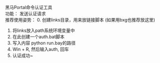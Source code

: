 黑马Portal命令认证工具  
功能： 发送认证请求  
推荐使用姿势：
0. 创建links目录，用来放链接脚本 (如果用bxg也推荐放这里)
1. 将links放入path系统环境变量中
2. 在此创建一个auth.bat脚本
3. 写入内容 python run.bay的路径
4. Win + R, 然后输入auth, 回车
5. 认证成功~

        